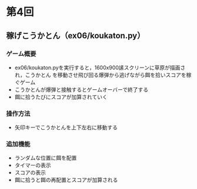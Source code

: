 # 第4回
## 稼げこうかとん（ex06/koukaton.py）
### ゲーム概要
- ex06/koukaton.pyを実行すると，1600x900䛾スクリーンに草原が描画され，こうかとん
を移動させ飛び回る爆弾から逃げながら餌を拾いスコアを稼ぐゲーム
- こうかとんが爆弾と接触するとゲームオーバーで終了する
- 餌に拾うたびにスコアが加算されていく
### 操作方法
- 矢印キーでこうかとんを上下左右に移動する
### 追加機能
- ランダムな位置に餌を配置
- タイマーの表示
- スコアの表示
- 餌に拾うと餌の再配置とスコアが加算される